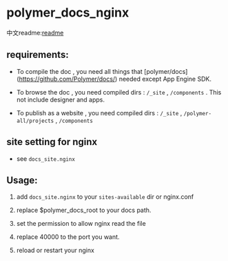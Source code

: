 polymer_docs_nginx
==================
中文readme:[readme](README_ZH.md)
## requirements:

- To compile the doc , you need all things that [polymer/docs] (https://github.com/Polymer/docs/) needed except App Engine SDK.

- To browse the doc , you need compiled dirs : `/_site` , `/components` . This not include designer and apps.

- To publish as a website , you need compiled dirs : `/_site` , `/polymer-all/projects` , `/components`

## site setting for nginx

- see `docs_site.nginx`

## Usage:

1. add `docs_site.nginx` to your `sites-available` dir or nginx.conf

2. replace $polymer_docs_root to your docs path.

3. set the permission to allow nginx read the file

4. replace 40000 to the port you want.

5. reload or restart your nginx

